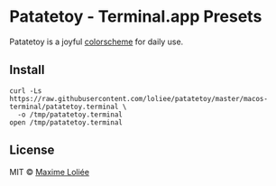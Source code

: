 # Patatetoy - Terminal.app Presets

Patatetoy is a joyful [colorscheme](https://github.com/loliee/patatetoy)
for daily use.

## Install

```
curl -Ls https://raw.githubusercontent.com/loliee/patatetoy/master/macos-terminal/patatetoy.terminal \
  -o /tmp/patatetoy.terminal
open /tmp/patatetoy.terminal
```

## License

MIT © [Maxime Loliée](http://loliee.com)
